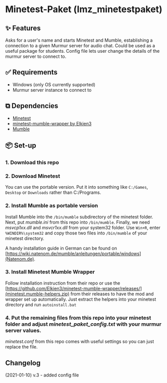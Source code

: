# Minetest-Paket (lmz_minetestpaket)

## ✨ Features

Asks for a user's name and starts Minetest and Mumble, establishing a connection to a given Murmur server for audio chat.
Could be used as a useful package for students. Config file lets user change the details of the murmur server to connect to.

## ✅ Requirements

* Windows (only OS currently supported)
* Murmur server instance to connect to

## ⧉ Dependencies

* [Minetest](https://www.minetest.net/)
* [minetest-mumble-wrapper by Elkien3](https://github.com/Elkien3/minetest-mumble-wrapper)
* [Mumble](https://www.mumble.info/)

## 📦 Set-up

### 1. Download this repo

### 2. Download Minetest
You can use the portable version. Put it into something like `C:/Games`, `Desktop` or `Downloads` rather than C:/Programs.

### 2. Install Mumble as portable version
Install Mumble into the `/bin/mumble` subdirectory of the minetest folder.
Next, put *mumble.ini* from this repo into `/bin/mumble`.
Finally, we need *msvcp1xx.dll* and *msvcr1xx.dll* from your system32 folder. Use `Win+R`, enter `%WINDIR%\system32` and copy those two files into `/bin/mumble` of your minetest directory.
 
 A handy installation guide in German can be found on [https://wiki.natenom.de/mumble/anleitungen/portable/windows](Natenom.de).
 
### 3. Install Minetest Mumble Wrapper
Follow installation instruction from their repo or use the [https://github.com/Elkien3/minetest-mumble-wrapper/releases/](minetest.mumble-helpers.zip) from their releases to have the mod and wrapper set up automatically. Just extract the helpers into your minetest directory and run `autoinstall.bat`

### 4. Put the remaining files from this repo into your minetest folder and adjust *minetest_paket_config.txt* with your murmur server values.
*minetest.conf* from this repo comes with useful settings so you can just replace the file.

## Changelog
(2021-01-10) v.3 - added config file
